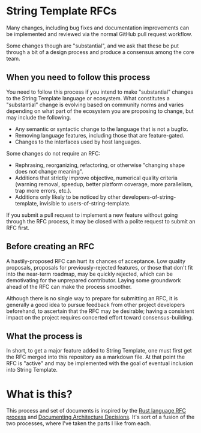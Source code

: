 # String Template RFCs

Many changes, including bug fixes and documentation improvements can
be implemented and reviewed via the normal GitHub pull request
workflow.

Some changes though are "substantial", and we ask that these be put
through a bit of a design process and produce a consensus among the
core team.

## When you need to follow this process

You need to follow this process if you intend to make "substantial"
changes to the String Template language or ecosystem. What constitutes a
"substantial" change is evolving based on community norms and varies
depending on what part of the ecosystem you are proposing to change,
but may include the following.

- Any semantic or syntactic change to the language that is not a
  bugfix.
- Removing language features, including those that are feature-gated.
- Changes to the interfaces used by host languages.

Some changes do not require an RFC:

- Rephrasing, reorganizing, refactoring, or otherwise "changing shape
  does not change meaning".
- Additions that strictly improve objective, numerical quality
  criteria (warning removal, speedup, better platform coverage, more
  parallelism, trap more errors, etc.).
- Additions only likely to be noticed by other
  developers-of-string-template, invisible to
  users-of-string-template.

If you submit a pull request to implement a new feature without going
through the RFC process, it may be closed with a polite request to
submit an RFC first.


## Before creating an RFC

A hastily-proposed RFC can hurt its chances of acceptance. Low quality
proposals, proposals for previously-rejected features, or those that
don't fit into the near-term roadmap, may be quickly rejected, which
can be demotivating for the unprepared contributor. Laying some
groundwork ahead of the RFC can make the process smoother.

Although there is no single way to prepare for submitting an RFC, it
is generally a good idea to pursue feedback from other project
developers beforehand, to ascertain that the RFC may be desirable;
having a consistent impact on the project requires concerted effort
toward consensus-building.

## What the process is

In short, to get a major feature added to String Template, one must
first get the RFC merged into this repository as a markdown file. At
that point the RFC is "active" and may be implemented with the goal of
eventual inclusion into String Template.

# What is this?

This process and set of documents is inspired by the [Rust language
RFC process][rust-rfc] and [Documenting Architecture
Decisions][adr-blog].  It's sort of a fusion of the two processes,
where I've taken the parts I like from each.

[rust-rfc]: https://github.com/rust-lang/rfcs
[adr-blog]: http://thinkrelevance.com/blog/2011/11/15/documenting-architecture-decisions
